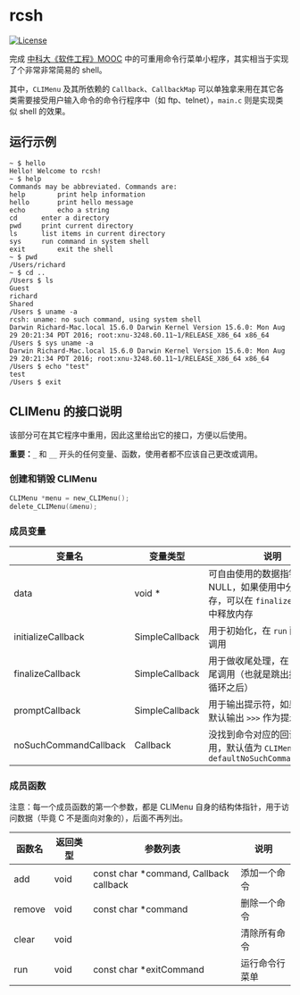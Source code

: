 # rcsh

[![License](https://img.shields.io/github/license/mashape/apistatus.svg?maxAge=2592000)](LICENSE)

完成 [中科大《软件工程》MOOC](http://mooc.study.163.com/course/USTC-1000002006) 中的可重用命令行菜单小程序，其实相当于实现了个非常非常简易的 shell。

其中，`CLIMenu` 及其所依赖的 `Callback`、`CallbackMap` 可以单独拿来用在其它各类需要接受用户输入命令的命令行程序中（如 ftp、telnet），`main.c` 则是实现类似 shell 的效果。

## 运行示例

```
~ $ hello
Hello! Welcome to rcsh!
~ $ help
Commands may be abbreviated. Commands are:
help		print help information
hello		print hello message
echo		echo a string
cd		enter a directory
pwd		print current directory
ls		list items in current directory
sys		run command in system shell
exit		exit the shell
~ $ pwd
/Users/richard
~ $ cd ..
/Users $ ls
Guest
richard
Shared
/Users $ uname -a
rcsh: uname: no such command, using system shell
Darwin Richard-Mac.local 15.6.0 Darwin Kernel Version 15.6.0: Mon Aug 29 20:21:34 PDT 2016; root:xnu-3248.60.11~1/RELEASE_X86_64 x86_64
/Users $ sys uname -a
Darwin Richard-Mac.local 15.6.0 Darwin Kernel Version 15.6.0: Mon Aug 29 20:21:34 PDT 2016; root:xnu-3248.60.11~1/RELEASE_X86_64 x86_64
/Users $ echo "test"
test
/Users $ exit
```

## CLIMenu 的接口说明

该部分可在其它程序中重用，因此这里给出它的接口，方便以后使用。

__重要：__`_` 和 `__` 开头的任何变量、函数，使用者都不应该自己更改或调用。

### 创建和销毁 CLIMenu

```c
CLIMenu *menu = new_CLIMenu();
delete_CLIMenu(&menu);
```

### 成员变量

| 变量名 | 变量类型 | 说明 |
| ------ | --------- | ---- |
| data | void * | 可自由使用的数据指针，默认为 NULL，如果使用中分配了内存，可以在 `finalizeCallback` 中释放内存 |
| initializeCallback | SimpleCallback | 用于初始化，在 `run` 函数的开头调用 |
| finalizeCallback | SimpleCallback | 用于做收尾处理，在 `run` 函数结尾调用（也就是跳出接受输入的循环之后） |
| promptCallback | SimpleCallback | 用于输出提示符，如果不设置，默认输出 `>>>` 作为提示符 |
| noSuchCommandCallback | Callback | 没找到命令对应的回调函数时调用，默认值为 `CLIMenu.c` 中的 `defaultNoSuchCommandCallback` |

### 成员函数

注意：每一个成员函数的第一个参数，都是 CLIMenu 自身的结构体指针，用于访问数据（毕竟 C 不是面向对象的），后面不再列出。

| 函数名 | 返回类型 | 参数列表 | 说明 |
| ------ | --------- | -------- | ---- |
| add | void | const char \*command, Callback callback | 添加一个命令 |
| remove | void | const char \*command | 删除一个命令 |
| clear | void | | 清除所有命令 |
| run | void | const char \*exitCommand | 运行命令行菜单 |
